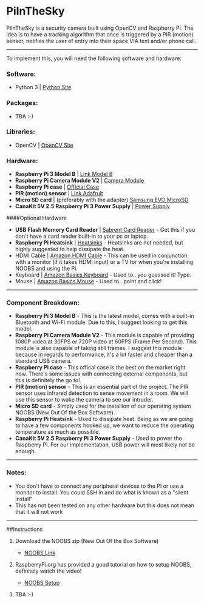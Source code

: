 # PiInTheSky

PiInTheSky is a security camera built using OpenCV and Raspberry Pi. The idea is to have a tracking algorithm that once is triggered by a PIR 
(motion) sensor, notifies the user of entry into their space VIA text and/or phone call.

---

To implement this, you will need the following software and hardware:

### Software:
- Python 3 | [Python Site](https://www.python.org/downloads/)

### Packages:
- TBA :-)

### Libraries:
- OpenCV | [OpenCV Site](http://opencv.org/)

### Hardware:
- **Raspberry Pi 3 Model B** | [Link Model B ](https://www.amazon.com/gp/product/B01CD5VC92/ref=oh_aui_detailpage_o03_s00?ie=UTF8&psc=1)
- **Raspberry Pi Camera Module V2** | [Camera Module](https://www.amazon.com/gp/product/B01ER2SKFS/ref=oh_aui_detailpage_o03_s00?ie=UTF8&psc=1)
- **Raspberry Pi case** | [Official Case](https://www.amazon.com/gp/product/B01F1PSFY6/ref=oh_aui_detailpage_o03_s00?ie=UTF8&psc=1)
- **PIR (motion) sensor** | [Link Adafruit](https://www.adafruit.com/products/189)
- **Micro SD card** | (preferably with the adapter) [Samsung EVO MicroSD](https://www.amazon.com/gp/product/B00IVPU786/ref=oh_aui_detailpage_o03_s00?ie=UTF8&psc=1)
- **CanaKit 5V 2.5 Raspberry Pi 3 Power Supply** | [Power Supply](https://www.amazon.com/gp/product/B00MARDJZ4/ref=oh_aui_detailpage_o03_s01?ie=UTF8&psc=1)

####Optional Hardware
- **USB Flash Memory Card Reader** | [Sabrent Card Reader](https://www.amazon.com/Sabrent-SuperSpeed-Windows-Certain-Android/dp/B00OJ5WBUE/ref=sr_1_4?s=pc&ie=UTF8&qid=1475681982&sr=1-4&keywords=sd%2Bcard%2Breader&th=1) - Get this if you don't have a card reader built-in to your pc or laptop.
- **Raspberry Pi Heatsink** | [Heatsinks](https://www.amazon.com/gp/product/B00HPQGTI4/ref=oh_aui_detailpage_o03_s01?ie=UTF8&psc=1) - Heatsinks are not needed, but highly suggested to help dissipate the heat.
- HDMI Cable | [Amazon HDMI Cable](https://www.amazon.com/AmazonBasics-High-Speed-HDMI-Cable-Standard/dp/B014I8SSD0/ref=sr_1_3?ie=UTF8&qid=1476410577&sr=8-3&keywords=hdmi%2Bcable&th=1) - This can be used in conjunction with a monitor (if it takes HDMI input) or a TV for when you're installing NOOBS and using the Pi.
- Keyboard | [Amazon Basics Keyboard](https://www.amazon.com/AmazonBasics-KU-0833-Wired-Keyboard/dp/B005EOWBHC/ref=sr_1_3?ie=UTF8&qid=1476410680&sr=8-3&keywords=keyboard) - Used to.. you guessed it! Type.
- Mouse | [Amazon Basics Mouse](https://www.amazon.com/AmazonBasics-3-Button-Wired-Mouse-Black/dp/B005EJH6RW/ref=sr_1_2?ie=UTF8&qid=1476410734&sr=8-2&keywords=mouse) - Used to.. point and click!

---

### Component Breakdown:
- **Raspberry Pi 3 Model B** - This is the latest model, comes with a built-in Bluetooth and Wi-Fi module. Due to this, I suggest looking to get this model.
- **Raspberry Pi Camera Module V2** - This module is capable of providing 1080P video at 30FPS or 720P video at 60FPS (Frame Per Second). This module is also capable of taking still frames. I suggest this module because in regards to performance, it's a lot faster and cheaper than a standard USB camera.
- **Raspberry Pi case** - This offical case is the best on the market right now. There's some issues with connecting external components, but this is definitely the go to!
- **PIR (motion) sensor** - This is an essential part of the project. The PIR sensor uses infrared detection to sense movement in a room. We will use this sensor to wake the camera to see our intruder.
- **Micro SD card** - Simply used for the installion of our operating system NOOBS (New Out Of the Box Software).
- **Raspberry Pi Heatsink** - Used to dissipate heat. Being as we are going to have a few components hooked up, we want to reduce the operating temperature as much as possible.
- **CanaKit 5V 2.5 Raspberry Pi 3 Power Supply** - Used to power the Raspberry Pi. For our implementation, USB power will most likely not be enough.

---

### Notes:
- You don't have to connect any peripheral devices to the PI or use a monitor to install. You could SSH in and do what is known as a "silent install" 
- This has not been tested on any other hardware but this does not mean that it will not work

---

##Instructions

1. Download the NOOBS zip (New Out Of the Box Software)
    - [NOOBS Link](https://www.raspberrypi.org/downloads/noobs/)

2. RaspberryPi.org has provided a good tutorial on how to setup NOOBS, definitely watch the video! 
    - [NOOBS Setup](https://www.raspberrypi.org/help/videos/)

3. TBA :-)







